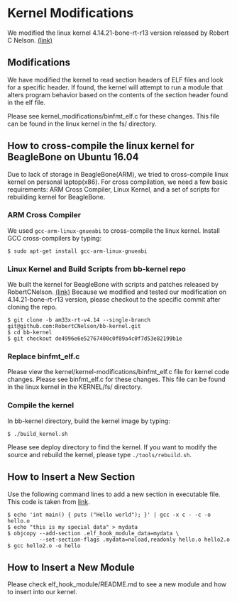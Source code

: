 # Kernel Modifications

We modified the linux kernel 4.14.21-bone-rt-r13 version released by Robert C Nelson. [(link)](https://github.com/RobertCNelson/bb-kernel)

## Modifications

We have modified the kernel to read section headers of ELF files and look for a specific header. If found, the kernel will attempt to run a module that alters program behavior based on the contents of the section header found in the elf file.

Please see kernel_modifications/binfmt_elf.c for these changes. This file can be found in the linux kernel in the fs/ directory.

## How to cross-compile the linux kernel for BeagleBone on Ubuntu 16.04

Due to lack of storage in BeagleBone(ARM), we tried to cross-compile linux kernel on personal laptop(x86). For cross compilation, we need a few basic requirements: ARM Cross Compiler, Linux Kernel, and a set of scripts for rebuilding kernel for BeagleBone.

### ARM Cross Compiler

We used `gcc-arm-linux-gnueabi` to cross-compile the linux kernel. Install GCC cross-compilers by typing:

    $ sudo apt-get install gcc-arm-linux-gnueabi

### Linux Kernel and Build Scripts from bb-kernel repo

We built the kernel for BeagleBone with scripts and patches released by RobertCNelson. [(link)](https://github.com/RobertCNelson/bb-kernel/tree/de4996e6e52767400c0f89a4c0f7d53e82199b1e) Because we modified and tested our modification on 4.14.21-bone-rt-r13 version, please checkout to the specific commit after cloning the repo.

    $ git clone -b am33x-rt-v4.14 --single-branch git@github.com:RobertCNelson/bb-kernel.git
    $ cd bb-kernel
    $ git checkout de4996e6e52767400c0f89a4c0f7d53e82199b1e
    
### Replace binfmt_elf.c

Please view the kernel/kernel-modifications/binfmt_elf.c file for kernel code changes. Please see binfmt_elf.c for these changes. This file can be found in the linux kernel in the KERNEL/fs/ directory.

### Compile the kernel

In bb-kernel directory, build the kernel image by typing:

    $ ./build_kernel.sh
Please see deploy directory to find the kernel. If you want to modify the source and rebuild the kernel, please type `./tools/rebuild.sh`.

## How to Insert a New Section

Use the following command lines to add a new section in executable file. This code is taken from [link](https://sourceware.org/ml/binutils/2008-06/msg00216.html).

    $ echo 'int main() { puts ("Hello world"); }' | gcc -x c - -c -o hello.o
    $ echo "this is my special data" > mydata
    $ objcopy --add-section .elf_hook_module_data=mydata \
              --set-section-flags .mydata=noload,readonly hello.o hello2.o
    $ gcc hello2.o -o hello

## How to Insert a New Module

Please check elf_hook_module/README.md to see a new module and how to insert into our kernel.
